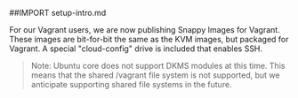##IMPORT setup-intro.md

For our Vagrant users, we are now publishing Snappy Images for Vagrant. These images are bit-for-bit the same as the KVM images,
but packaged for Vagrant. A special "cloud-config" drive is included that enables SSH.

> Note: Ubuntu core does not support DKMS modules at this time. This means that the shared /vagrant file system is not
supported, but we anticipate supporting shared file systems in the future.

